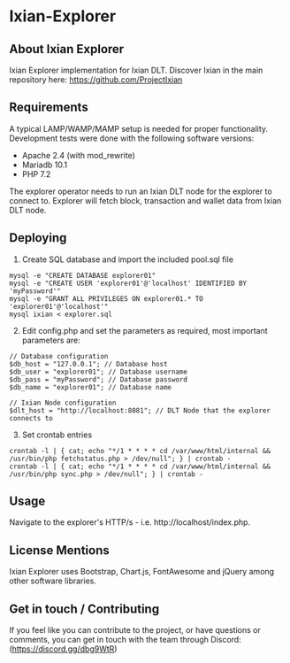 # Ixian-Explorer

## About Ixian Explorer
Ixian Explorer implementation for Ixian DLT.
Discover Ixian in the main repository here: https://github.com/ProjectIxian


## Requirements
A typical LAMP/WAMP/MAMP setup is needed for proper functionality.
Development tests were done with the following software versions:
- Apache 2.4 (with mod_rewrite)
- Mariadb 10.1
- PHP 7.2

The explorer operator needs to run an Ixian DLT node for the explorer to connect to.
Explorer will fetch block, transaction and wallet data from Ixian DLT node.


## Deploying
1. Create SQL database and import the included pool.sql file
```
mysql -e "CREATE DATABASE explorer01"
mysql -e "CREATE USER 'explorer01'@'localhost' IDENTIFIED BY 'myPassword'"
mysql -e "GRANT ALL PRIVILEGES ON explorer01.* TO 'explorer01'@'localhost'"
mysql ixian < explorer.sql
```

2. Edit config.php and set the parameters as required, most important parameters are:
```
// Database configuration
$db_host = "127.0.0.1"; // Database host
$db_user = "explorer01"; // Database username
$db_pass = "myPassword"; // Database password
$db_name = "explorer01"; // Database name

// Ixian Node configuration
$dlt_host = "http://localhost:8081"; // DLT Node that the explorer connects to
```

3. Set crontab entries
```
crontab -l | { cat; echo "*/1 * * * * cd /var/www/html/internal && /usr/bin/php fetchstatus.php > /dev/null"; } | crontab -
crontab -l | { cat; echo "*/1 * * * * cd /var/www/html/internal && /usr/bin/php sync.php > /dev/null"; } | crontab -
```

## Usage
Navigate to the explorer's HTTP/s - i.e. http://localhost/index.php.



## License Mentions
Ixian Explorer uses Bootstrap, Chart.js, FontAwesome and jQuery among other software libraries.


## Get in touch / Contributing
If you feel like you can contribute to the project, or have questions or comments, you can get in touch with the team through Discord: (https://discord.gg/dbg9WtR)
